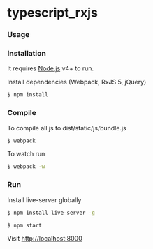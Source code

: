# typescript_rxjs

### Usage


### Installation

It requires [Node.js](https://nodejs.org/) v4+ to run.

Install dependencies (Webpack, RxJS 5, jQuery)

```sh
$ npm install
```

### Compile
To compile all js to dist/static/js/bundle.js

```sh
$ webpack
```
To watch run
```sh
$ webpack -w
```

### Run
Install live-server globally
```sh
$ npm install live-server -g
```

```sh
$ npm start
```

Visit [http://localhost:8000](http://localhost:8000)

